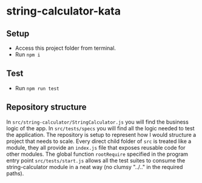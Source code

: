 # string-calculator-kata

## Setup
* Access this project folder from terminal.
* Run ``npm i``

## Test
* Run ``npm run test``

## Repository structure

In ``src/string-calculator/StringCalculator.js`` you will find the business logic of the app. In ``src/tests/specs`` you will find all the logic needed to test the application. 
The repository is setup to represent how I would structure a project that needs to scale. Every direct child folder of ``src`` is treated like a module, they all provide an ``index.js`` file that exposes reusable code for other modules. The global function ``rootRequire`` specified in the program entry point ``src/tests/start.js`` allows all the test suites to consume the string-calculator module in a neat way (no clumsy "../.." in the required paths). 